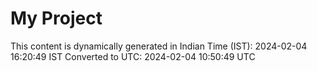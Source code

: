 # My Project

This content is dynamically generated in Indian Time (IST): 2024-02-04 16:20:49 IST
Converted to UTC: 2024-02-04 10:50:49 UTC
